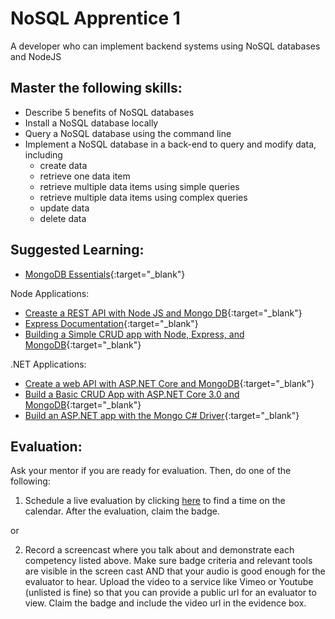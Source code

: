 # NoSQL Apprentice 1

A developer who can implement backend systems using NoSQL databases and NodeJS

## Master the following skills:

- Describe 5 benefits of NoSQL databases
- Install a NoSQL database locally
- Query a NoSQL database using the command line
- Implement a NoSQL database in a back-end to query and modify data, including
  - create data
  - retrieve one data item
  - retrieve multiple data items using simple queries
  - retrieve multiple data items using complex queries
  - update data
  - delete data

## Suggested Learning:

- [MongoDB Essentials](https://www.udemy.com/course/mongodb-essentials/){:target="\_blank"}

Node Applications:
- [Creaste a REST API with Node JS and Mongo DB](https://www.udemy.com/course/create-a-rest-api-with-node-js-and-mongo-db/){:target="\_blank"}
- [Express Documentation](https://expressjs.com/en/guide/database-integration.html){:target="\_blank"}
- [Building a Simple CRUD app with Node, Express, and MongoDB](https://zellwk.com/blog/crud-express-mongodb/){:target="\_blank"}

.NET Applications:
- [Create a web API with ASP.NET Core and MongoDB](https://docs.microsoft.com/en-us/aspnet/core/tutorials/first-mongo-app?view=aspnetcore-6.0){:target="\_blank"}
- [Build a Basic CRUD App with ASP.NET Core 3.0 and MongoDB](https://developer.okta.com/blog/2020/06/29/aspnet-core-mongodb){:target="\_blank"}
- [Build an ASP.NET app with the Mongo C# Driver](https://www.youtube.com/watch?v=gM4m5LizxL8){:target="\_blank"}

## Evaluation:

Ask your mentor if you are ready for evaluation. Then, do one of the following:

1. Schedule a live evaluation by clicking [here](https://api.logro.io/widget/appointment/codex-evals/full-stack) to find a time on the calendar. After the evaluation, claim the badge.

or

2. Record a screencast where you talk about and demonstrate each competency listed above. Make sure badge criteria and relevant tools are visible in the screen cast AND that your audio is good enough for the evaluator to hear. Upload the video to a service like Vimeo or Youtube (unlisted is fine) so that you can provide a public url for an evaluator to view. Claim the badge and include the video url in the evidence box.

